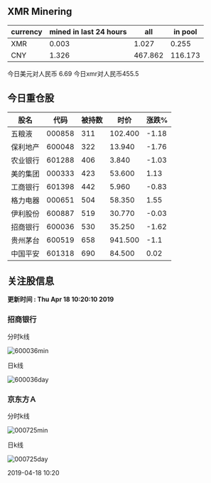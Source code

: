## XMR Minering

|currency|mined in last 24 hours|all|in pool|
|---|---|---|---|
|XMR|0.003|1.027|0.255|
|CNY|1.326|467.862|116.173|

今日美元对人民币 6.69	今日xmr对人民币455.5


## 今日重仓股 

|股名|代码|被持数|时价|涨跌%|
|---|---|---|---|---|
|五粮液|000858|311|102.400|-1.18|
|保利地产|600048|322|13.940|-1.76|
|农业银行|601288|406|3.840|-1.03|
|美的集团|000333|423|53.600|1.13|
|工商银行|601398|442|5.960|-0.83|
|格力电器|000651|504|58.350|1.55|
|伊利股份|600887|519|30.770|-0.03|
|招商银行|600036|530|35.250|-1.62|
|贵州茅台|600519|658|941.500|-1.1|
|中国平安|601318|690|84.500|0.02|

## 关注股信息
**更新时间 : Thu Apr 18 10:20:10 2019**
### 招商银行 
分时k线

![600036min](http://image.sinajs.cn/newchart/min/n/sh600036.gif)

日k线

![600036day](http://image.sinajs.cn/newchart/daily/n/sh600036.gif)

### 京东方Ａ 
分时k线

![000725min](http://image.sinajs.cn/newchart/min/n/sz000725.gif)

日k线

![000725day](http://image.sinajs.cn/newchart/daily/n/sz000725.gif)

2019-04-18 10:20